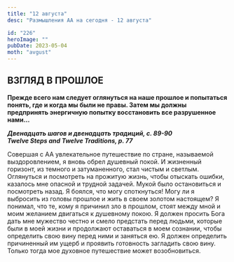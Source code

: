 ```yaml
---
title: "12 августа"
desc: "Размышления АА на сегодня - 12 августа"

id: "226"
heroImage: ""
pubDate: 2023-05-04
moth: "avgust"
---
```


## ВЗГЛЯД В ПРОШЛОЕ

**Прежде всего нам следует оглянуться на наше прошлое и попытаться понять, где
и когда мы были не правы. Затем мы должны предпринять энергичную попытку
восстановить все разрушенное нами…**

**_Двенадцать шагов и двенадцать традиций, с. 89-90  
Twelve Steps and Twelve Traditions, p. 77_**

Совершая с АА увлекательное путешествие по стране, называемой выздоровлением,
я вновь обрел душевный покой. И жизненный горизонт, из темного и
затуманенного, стал чистым и светлым. Оглянуться и посмотреть на прожитую
жизнь, чтобы отыскать ошибки, казалось мне опасной и трудной задачей. Мукой
было остановиться и посмотреть назад. Я боялся, что могу споткнуться! Могу ли
я выбросить из головы прошлое и жить в своем золотом настоящем? Я понимал, что
те, кому я причинил зло в прошлом, стоят между мной и моим желанием двигаться
к душевному покою. Я должен просить Бога дать мне мужество честно и смело
предстать перед людьми, которые были в моей жизни и продолжают оставаться в
моем сознании, чтобы определить свою вину перед ними и заняться ею. Я должен
определить причиненный им ущерб и проявить готовность загладить свою вину.
Только тогда мое духовное путешествие может возобновиться.
